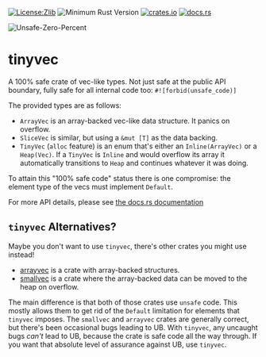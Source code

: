 [![License:Zlib](https://img.shields.io/badge/License-Zlib-brightgreen.svg)](https://opensource.org/licenses/Zlib)
![Minimum Rust Version](https://img.shields.io/badge/Min%20Rust-1.47-green.svg)
[![crates.io](https://img.shields.io/crates/v/tinyvec.svg)](https://crates.io/crates/tinyvec)
[![docs.rs](https://docs.rs/tinyvec/badge.svg)](https://docs.rs/tinyvec/)

![Unsafe-Zero-Percent](https://img.shields.io/badge/Unsafety-0%25-brightgreen.svg)

# tinyvec

A 100% safe crate of vec-like types.
Not just safe at the public API boundary, fully safe for all internal code too: `#![forbid(unsafe_code)]`

The provided types are as follows:
* `ArrayVec` is an array-backed vec-like data structure. It panics on overflow.
* `SliceVec` is similar, but using a `&mut [T]` as the data backing.
* `TinyVec` (`alloc` feature) is an enum that's either an `Inline(ArrayVec)` or a `Heap(Vec)`.
  If a `TinyVec` is `Inline` and would overflow its array it automatically transitions to `Heap` and continues whatever it was doing.

To attain this "100% safe code" status there is one compromise: the element type of the vecs must implement `Default`.

For more API details, please see [the docs.rs documentation](https://docs.rs/tinyvec/)

## `tinyvec` Alternatives?

Maybe you don't want to use `tinyvec`, there's other crates you might use instead!

* [arrayvec](https://docs.rs/arrayvec) is a crate with array-backed structures.
* [smallvec](https://docs.rs/smallvec) is a crate where the array-backed data can be moved to the heap on overflow.

The main difference is that both of those crates use `unsafe` code.
This mostly allows them to get rid of the `Default` limitation for elements that `tinyvec` imposes.
The `smallvec` and `arrayvec` crates are generally correct, but there's been occasional bugs leading to UB.
With `tinyvec`, any uncaught bugs *can't* lead to UB, because the crate is safe code all the way through.
If you want that absolute level of assurance against UB, use `tinyvec`.
